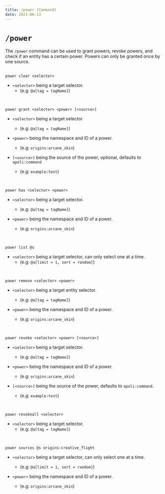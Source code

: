 ```yaml
---
title: /power (Command)
date: 2021-06-13
---
```


# `/power`

The `/power` command can be used to grant powers, revoke powers, and check if an entity has a certain power. Powers can only be granted once by one source.
<br>
<br>

```mcfuncton
power clear <selector>
```
* `<selector>` being a target selector.
    * (e.g: `@a[tag = tagName]`)
<br>


```mcfunction
power grant <selector> <power> [<source>]
```
* `<selector>` being a target selector
    * (e.g: `@a[tag = tagName]`)

* `<power>` being the namespace and ID of a power.
    * (e.g: `origins:arcane_skin`)

* `[<source>]` being the source of the power, optional, defaults to `apoli:command`
    * (e.g: `example:test`)
<br>

```mcfunction
power has <selector> <power>
```
* `<selector>` being a target selector.
    * (e.g: `@a[tag = tagName]`)

* `<power>` being the namespace and ID of a power.
    * (e.g: `origins:arcane_skin`)
<br>

```mcfunction
power list @s
```
* `<selector>` being a target selector, can only select one at a time.
    * (e.g: `@a[limit = 1, sort = random]`)
<br>

```mcfunction
power remove <selector> <power>
```
* `<selector>` being a target entity selector.
    * (e.g: `@a[tag = tagName]`)

* `<power>` being the namespace and ID of a power.
    * (e.g: `origins:arcane_skin`)
<br>

```mcfunction
power revoke <selector> <power> [<source>]
```
* `<selector>` being a target selector.
    * (e.g: `@a[tag = tagName]`)

* `<power>` being the namespace and ID of a power.
    * (e.g: `origins:arcane_skin`)

* `[<source>]` being the source of the power, defaults to `apoli:command`.
    * (e.g: `example:test`)
<br>

```mcfunction
power revokeall <selector>
```
* `<selector>` being a target selector.
    * (e.g: `@a[tag = tagName]`)
<br>

```mcfunction
power sources @s origins:creative_flight
```
* `<selector>` being a target selector, can only select one at a time.
    * (e.g: `@a[limit = 1, sort = random]`)

* `<power>` being the namespace and ID of a power.
    * (e.g: `origins:arcane_skin`)